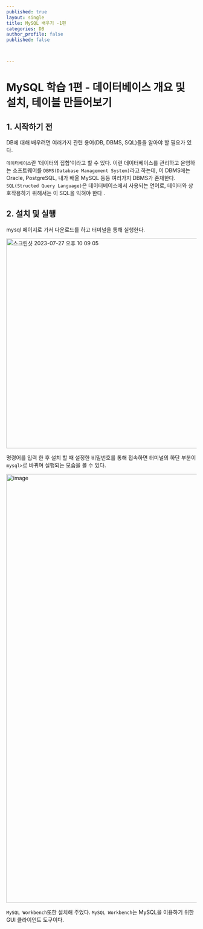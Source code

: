 ```yaml
---
published: true
layout: single
title: MySQL 배우기 -1편
categories: DB
author_profile: false
published: false



---
```


# MySQL 학습 1편 - 데이터베이스 개요 및 설치, 테이블 만들어보기



## 1. 시작하기 전

DB에 대해 배우려면 여러가지 관련 용어(DB, DBMS, SQL)들을 알아야 할 필요가 있다.

`데이터베이스`란 '데이터의 집합'이라고 할 수 있다. 이런 데이터베이스를 관리하고 운영하는 소프트웨어를 `DBMS(Database Management System)`라고 하는데, 이 DBMS에는 Oracle, PostgreSQL, 내가 배울 MySQL 등등 여러가지 DBMS가 존재한다. `SQL(Structed Query Language)`은 데이터베이스에서 사용되는 언어로, 데이터와 상호작용하기 위해서는 이 SQL을 익혀야 한다 .  



## 2. 설치 및 실행 

[mysql download link]: https://dev.mysql.com/downloads/mysql/

mysql 페이지로 가서 다운로드를 하고 터미널을 통해 실행한다. 

<img width="556" alt="스크린샷 2023-07-27 오후 10 09 05" src="https://github.com/eeaaomk98/eeaaomk98.github.io/assets/134247168/b9c23fd0-50d4-4ed0-b099-82d8ac7fddb3">

명령어를 입력 한 후 설치 할 때 설정한 비밀번호를 통해 접속하면 터미널의 하단 부분이 `mysql>`로 바뀌며 실행되는 모습을 볼 수 있다.



<img width="1136" alt="image" src="https://github.com/eeaaomk98/eeaaomk98.github.io/assets/134247168/057b2912-a7d8-4821-8d4b-d56d4e0cb6c6">

`MySQL Workbench`또한 설치해 주었다. `MySQL Workbench`는 MySQL을 이용하기 위한 GUI 클라이언트 도구이다. 
